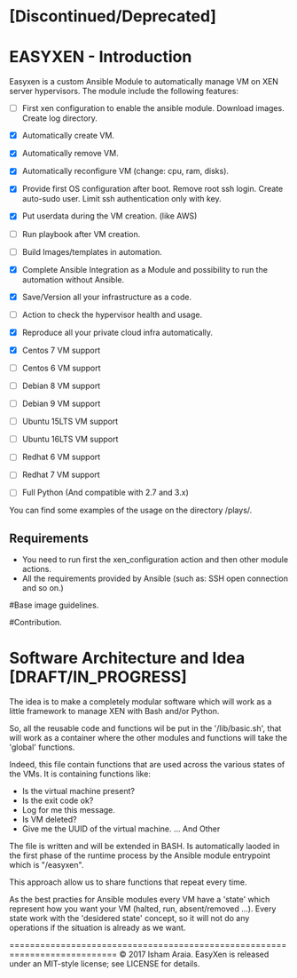# [Discontinued/Deprecated]

# EASYXEN - Introduction

Easyxen is a custom Ansible Module to automatically manage VM on XEN server hypervisors.
The module include the following features:

- [ ] First xen configuration to enable the ansible module.
		Download images.
		Create log directory.

- [x] Automatically create VM.
- [x] Automatically remove VM.
- [x] Automatically reconfigure VM (change: cpu, ram, disks).
- [X] Provide first OS configuration after boot.
		Remove root ssh login.
		Create auto-sudo user.
		Limit ssh authentication only with key.

- [X] Put userdata during the VM creation. (like AWS)
- [ ] Run playbook after VM creation.
- [ ] Build Images/templates in automation.
- [X] Complete Ansible Integration as a Module and possibility to run the automation without Ansible.
- [X] Save/Version all your infrastructure as a code.
- [ ] Action to check the hypervisor health and usage.
- [X] Reproduce all your private cloud infra automatically.
- [X] Centos 7 VM support
- [ ] Centos 6 VM support
- [ ] Debian 8 VM support
- [ ] Debian 9 VM support
- [ ] Ubuntu 15LTS VM support
- [ ] Ubuntu 16LTS VM support
- [ ] Redhat 6 VM support
- [ ] Redhat 7 VM support
- [ ] Full Python (And compatible with 2.7 and 3.x)

You can find some examples of the usage on the directory /plays/.

## Requirements

- You need to run first the xen_configuration action and then other module actions.
- All the requirements provided by Ansible (such as: SSH open connection and so on.)

#Base image guidelines.

#Contribution.


# Software Architecture and Idea  [DRAFT/IN_PROGRESS]

The idea is to make a completely modular software which will work as a little framework to manage XEN with Bash and/or Python.

So, all the reusable code and functions wil be put in the '/lib/basic.sh', that will work as a container where the other modules and functions will take the 'global' functions.

Indeed, this file contain functions that are used across the various states of the VMs. It is containing functions like:

- Is the virtual machine present?
- Is the exit code ok?
- Log for me this message.
- Is VM deleted?
- Give me the UUID of the virtual machine.
... And Other

The file is written and will be extended in BASH. 
Is automatically laoded in the first phase of the runtime process by the Ansible module entrypoint which is "/easyxen".

This approach allow us to share functions that repeat every time.

As the best practies for Ansible modules every VM have a 'state' which represent how you want your VM (halted, run, absent/removed ...).
Every state work with the 'desidered state' concept, so it will not do any operations if the situation is already as we want.

===========================================================================
© 2017 Isham Araia. EasyXen is released under an MIT-style license; see LICENSE for details.
